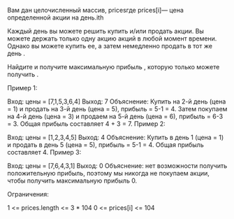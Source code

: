 Вам дан целочисленный массив, pricesгде prices[i]— цена определенной акции на день.ith

Каждый день вы можете решить купить и/или продать акции. Вы можете держать только одну акцию акций в любой момент времени. Однако вы можете купить ее, а затем немедленно продать в тот же день .

Найдите и получите максимальную прибыль , которую только можете получить .

 

Пример 1:

Вход: цены = [7,1,5,3,6,4]
 Выход: 7
 Объяснение: Купить на 2-й день (цена = 1) и продать на 3-й день (цена = 5), прибыль = 5-1 = 4.
Затем покупаем на 4-й день (цена = 3) и продаем на 5-й день (цена = 6), прибыль = 6-3 = 3.
Общая прибыль составляет 4 + 3 = 7.
Пример 2:

Вход: цены = [1,2,3,4,5]
 Выход: 4
 Объяснение: Купить в день 1 (цена = 1) и продать в день 5 (цена = 5), прибыль = 5-1 = 4.
Общая прибыль составляет 4.
Пример 3:

Вход: цены = [7,6,4,3,1]
 Выход: 0
 Объяснение: нет возможности получить положительную прибыль, поэтому мы никогда не покупаем акции, чтобы получить максимальную прибыль 0.
 

Ограничения:

1 <= prices.length <= 3 * 104
0 <= prices[i] <= 104